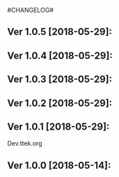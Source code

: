 
#CHANGELOG#

Ver 1.0.5 [2018-05-29]:
-------------------------------


Ver 1.0.4 [2018-05-29]:
-------------------------------


Ver 1.0.3 [2018-05-29]:
-------------------------------


Ver 1.0.2 [2018-05-29]:
-------------------------------


Ver 1.0.1 [2018-05-29]:
-------------------------------
Dev.ttek.org


Ver 1.0.0 [2018-05-14]:
-------------------------------


